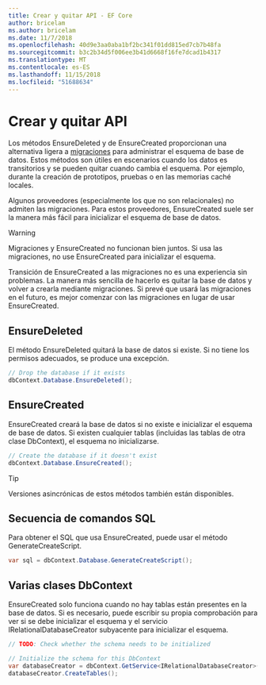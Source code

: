 ```yaml
---
title: Crear y quitar API - EF Core
author: bricelam
ms.author: bricelam
ms.date: 11/7/2018
ms.openlocfilehash: 40d9e3aa0aba1bf2bc341f01dd815ed7cb7b48fa
ms.sourcegitcommit: b3c2b34d5f006ee3b41d6668f16fe7dcad1b4317
ms.translationtype: MT
ms.contentlocale: es-ES
ms.lasthandoff: 11/15/2018
ms.locfileid: "51688634"
---
```

# <a name="create-and-drop-apis"></a>Crear y quitar API

Los métodos EnsureDeleted y de EnsureCreated proporcionan una alternativa ligera a [migraciones](migrations/index.md) para administrar el esquema de base de datos. Estos métodos son útiles en escenarios cuando los datos es transitorios y se pueden quitar cuando cambia el esquema. Por ejemplo, durante la creación de prototipos, pruebas o en las memorias caché locales.

Algunos proveedores (especialmente los que no son relacionales) no admiten las migraciones. Para estos proveedores, EnsureCreated suele ser la manera más fácil para inicializar el esquema de base de datos.

> [!WARNING]
> Migraciones y EnsureCreated no funcionan bien juntos. Si usa las migraciones, no use EnsureCreated para inicializar el esquema.

Transición de EnsureCreated a las migraciones no es una experiencia sin problemas. La manera más sencilla de hacerlo es quitar la base de datos y volver a crearla mediante migraciones. Si prevé que usará las migraciones en el futuro, es mejor comenzar con las migraciones en lugar de usar EnsureCreated.

## <a name="ensuredeleted"></a>EnsureDeleted

El método EnsureDeleted quitará la base de datos si existe. Si no tiene los permisos adecuados, se produce una excepción.

``` csharp
// Drop the database if it exists
dbContext.Database.EnsureDeleted();
```

## <a name="ensurecreated"></a>EnsureCreated

EnsureCreated creará la base de datos si no existe e inicializar el esquema de base de datos. Si existen cualquier tablas (incluidas las tablas de otra clase DbContext), el esquema no inicializarse.

``` csharp
// Create the database if it doesn't exist
dbContext.Database.EnsureCreated();
```

> [!TIP]
> Versiones asincrónicas de estos métodos también están disponibles.

## <a name="sql-script"></a>Secuencia de comandos SQL

Para obtener el SQL que usa EnsureCreated, puede usar el método GenerateCreateScript.

``` csharp
var sql = dbContext.Database.GenerateCreateScript();
```

## <a name="multiple-dbcontext-classes"></a>Varias clases DbContext

EnsureCreated solo funciona cuando no hay tablas están presentes en la base de datos. Si es necesario, puede escribir su propia comprobación para ver si se debe inicializar el esquema y el servicio IRelationalDatabaseCreator subyacente para inicializar el esquema.

``` csharp
// TODO: Check whether the schema needs to be initialized

// Initialize the schema for this DbContext
var databaseCreator = dbContext.GetService<IRelationalDatabaseCreator>();
databaseCreator.CreateTables();
```
